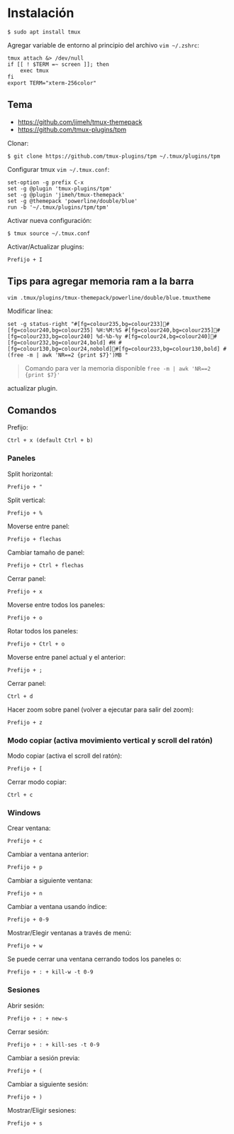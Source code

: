 # Instalación

```
$ sudo apt install tmux
```

Agregar variable de entorno al principio del archivo `vim ~/.zshrc`:
```
tmux attach &> /dev/null
if [[ ! $TERM =~ screen ]]; then
    exec tmux
fi
export TERM="xterm-256color"
```

## Tema

- https://github.com/jimeh/tmux-themepack
- https://github.com/tmux-plugins/tpm

Clonar:
```
$ git clone https://github.com/tmux-plugins/tpm ~/.tmux/plugins/tpm
```

Configurar tmux `vim ~/.tmux.conf`:
```
set-option -g prefix C-x
set -g @plugin 'tmux-plugins/tpm'
set -g @plugin 'jimeh/tmux-themepack'
set -g @themepack 'powerline/double/blue'
run -b '~/.tmux/plugins/tpm/tpm'
```

Activar nueva configuración:
```
$ tmux source ~/.tmux.conf
```

Activar/Actualizar plugins:
```
Prefijo + I
```

## Tips para agregar memoria ram a la barra
```
vim .tmux/plugins/tmux-themepack/powerline/double/blue.tmuxtheme
```

Modificar línea:
```
set -g status-right "#[fg=colour235,bg=colour233]#[fg=colour240,bg=colour235] %H:%M:%S #[fg=colour240,bg=colour235]#[fg=colour233,bg=colour240] %d-%b-%y #[fg=colour24,bg=colour240]#[fg=colour232,bg=colour24,bold] #H #[fg=colour130,bg=colour24,nobold]#[fg=colour233,bg=colour130,bold] #(free -m | awk 'NR==2 {print $7}')MB "
```

> Comando para ver la memoria disponible `free -m | awk 'NR==2 {print $7}'`

actualizar plugin.

## Comandos

Prefijo:
```
Ctrl + x (default Ctrl + b)
```

### Paneles

Split horizontal:
```
Prefijo + "
```

Split vertical:
```
Prefijo + %
```

Moverse entre panel:
```
Prefijo + flechas
```

Cambiar tamaño de panel:
```
Prefijo + Ctrl + flechas
```

Cerrar panel:
```
Prefijo + x
```

Moverse entre todos los paneles:
```
Prefijo + o
```

Rotar todos los paneles:
```
Prefijo + Ctrl + o
```

Moverse entre panel actual y el anterior:
```
Prefijo + ;
```

Cerrar panel:
```
Ctrl + d
```

Hacer zoom sobre panel (volver a ejecutar para salir del zoom):
```
Prefijo + z
```

### Modo copiar (activa movimiento vertical y scroll del ratón)

Modo copiar (activa el scroll del ratón):
```
Prefijo + [
```

Cerrar modo copiar:
```
Ctrl + c
```

### Windows

Crear ventana:
```
Prefijo + c
```

Cambiar a ventana anterior:
```
Prefijo + p
```

Cambiar a siguiente ventana:
```
Prefijo + n
```

Cambiar a ventana usando índice:
```
Prefijo + 0-9
```

Mostrar/Elegir ventanas a través de menú:
```
Prefijo + w
```

Se puede cerrar una ventana cerrando todos los paneles o:
```
Prefijo + : + kill-w -t 0-9
```

### Sesiones

Abrir sesión:
```
Prefijo + : + new-s
```

Cerrar sesión:
```
Prefijo + : + kill-ses -t 0-9
```

Cambiar a sesión previa:
```
Prefijo + (
```

Cambiar a siguiente sesión:
```
Prefijo + )
```

Mostrar/Eligir sesiones:
```
Prefijo + s
```
